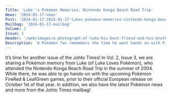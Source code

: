 ```yaml
---
Title: 'Luke''s Pokémon Memories: Nintendo Konga Beach Road Trip'
News: '2024-01-17-news'
Post: '2024-01-17-2024-01-17-lukes-pokemon-memories-nintendo-konga-beach-road-trip'
Mailbag: '2024-01-17-mailbag'
Volume: 2
Issue: 3
Header: '/web/images/a-photograph-of-luke-his-best-friend-and-his-brother-at-one-of-the-stops-the-tour-took-on-october-1s.jpeg'
Description: 'A Pokémon fan remembers the time he went hands on with FireRed & Leaf Green prior to official launch. We also have the latest Pokémon news, and more from the Johto Times mailbag'
---
```

It’s time for another issue of the Johto Times! In Vol. 2, Issue 3, we are sharing a Pokémon memory from Luke (of Luke Loves Pokémon), who attended the Nintendo Konga Beach Road Trip in the summer of 2004. While there, he was able to go hands-on with the upcoming Pokémon FireRed & LeafGreen games, prior to their official European release on October 1st of that year. In addition, we also have the latest Pokémon news and more from the Johto Times mailbag!